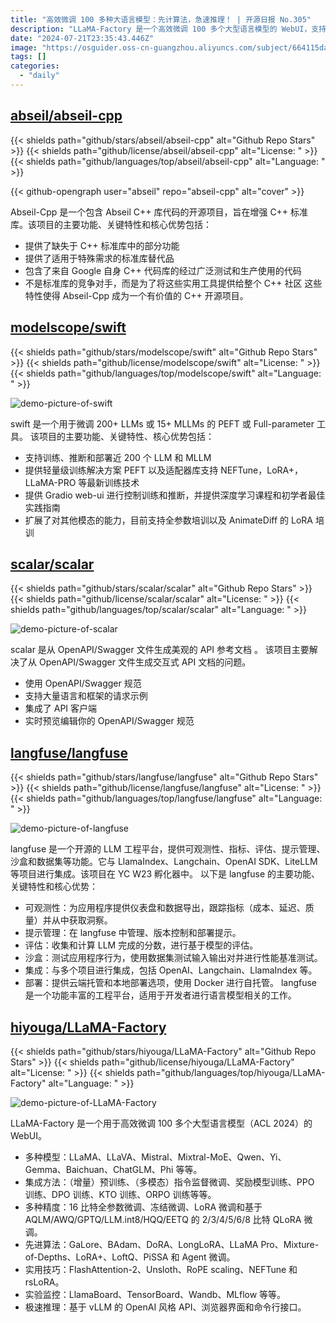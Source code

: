 ```yaml
---
title: "高效微调 100 多种大语言模型：先计算法，急速推理！ | 开源日报 No.305"
description: "LLaMA-Factory 是一个高效微调 100 多个大型语言模型的 WebUI，支持多种模型和集成方法，包括增量预训练、指令监督微调、奖励模型训练等等。它还支持多种精度和先进算法，如 16 比特全参数微调、LoRA 微调和 GaLore 等。此外，它还提供了实用技巧和实验监控，如 FlashAttention-2、LlamaBoard 和 TensorBoard 等。最重要的是，它还提供了基于 vLLM 的 OpenAI 风格 API 和命令行接口，使得推理速度非常快。"
date: "2024-07-21T23:35:43.446Z"
image: "https://osguider.oss-cn-guangzhou.aliyuncs.com/subject/664115da4bccdb7329433d080993b645.png"
tags: []
categories:
  - "daily"
---
```


## [abseil/abseil-cpp](https://github.com/abseil/abseil-cpp)

{{< shields path="github/stars/abseil/abseil-cpp" alt="Github Repo Stars" >}} {{< shields path="github/license/abseil/abseil-cpp" alt="License: " >}} {{< shields path="github/languages/top/abseil/abseil-cpp" alt="Language: " >}}

{{< github-opengraph user="abseil" repo="abseil-cpp" alt="cover" >}}

Abseil-Cpp 是一个包含 Abseil C++ 库代码的开源项目，旨在增强 C++ 标准库。该项目的主要功能、关键特性和核心优势包括：

- 提供了缺失于 C++ 标准库中的部分功能
- 提供了适用于特殊需求的标准库替代品
- 包含了来自 Google 自身 C++ 代码库的经过广泛测试和生产使用的代码
- 不是标准库的竞争对手，而是为了将这些实用工具提供给整个 C++ 社区
这些特性使得 Abseil-Cpp 成为一个有价值的 C++ 开源项目。
  
## [modelscope/swift](https://github.com/modelscope/swift)

{{< shields path="github/stars/modelscope/swift" alt="Github Repo Stars" >}} {{< shields path="github/license/modelscope/swift" alt="License: " >}} {{< shields path="github/languages/top/modelscope/swift" alt="Language: " >}}

![demo-picture-of-swift](https://static.osguider.com/subject/github/modelscope/swift/e655bb9b6dd9c9f45cf7eed825cbeee9.jpg)

swift 是一个用于微调 200+ LLMs 或 15+ MLLMs 的 PEFT 或 Full-parameter 工具。
该项目的主要功能、关键特性、核心优势包括：

- 支持训练、推断和部署近 200 个 LLM 和 MLLM
- 提供轻量级训练解决方案 PEFT 以及适配器库支持 NEFTune，LoRA+，LLaMA-PRO 等最新训练技术
- 提供 Gradio web-ui 进行控制训练和推断，并提供深度学习课程和初学者最佳实践指南
- 扩展了对其他模态的能力，目前支持全参数培训以及 AnimateDiff 的 LoRA 培训
  
## [scalar/scalar](https://github.com/scalar/scalar)

{{< shields path="github/stars/scalar/scalar" alt="Github Repo Stars" >}} {{< shields path="github/license/scalar/scalar" alt="License: " >}} {{< shields path="github/languages/top/scalar/scalar" alt="Language: " >}}

![demo-picture-of-scalar](https://static.osguider.com/subject/github/scalar/scalar/030c148208faf2892979ccb1dc3280c2.png)

scalar 是从 OpenAPI/Swagger 文件生成美观的 API 参考文档 。
该项目主要解决了从 OpenAPI/Swagger 文件生成交互式 API 文档的问题。

- 使用 OpenAPI/Swagger 规范
- 支持大量语言和框架的请求示例
- 集成了 API 客户端
- 实时预览编辑你的 OpenAPI/Swagger 规范
  
## [langfuse/langfuse](https://github.com/langfuse/langfuse)

{{< shields path="github/stars/langfuse/langfuse" alt="Github Repo Stars" >}} {{< shields path="github/license/langfuse/langfuse" alt="License: " >}} {{< shields path="github/languages/top/langfuse/langfuse" alt="Language: " >}}

![demo-picture-of-langfuse](https://static.osguider.com/subject/github/langfuse/langfuse/e1e37ef2678711bcf66bfb2a771f7201.png)

langfuse 是一个开源的 LLM 工程平台，提供可观测性、指标、评估、提示管理、沙盒和数据集等功能。它与 LlamaIndex、Langchain、OpenAI SDK、LiteLLM 等项目进行集成。该项目在 YC W23 孵化器中。
以下是 langfuse 的主要功能、关键特性和核心优势：

- 可观测性：为应用程序提供仪表盘和数据导出，跟踪指标（成本、延迟、质量）并从中获取洞察。
- 提示管理：在 langfuse 中管理、版本控制和部署提示。
- 评估：收集和计算 LLM 完成的分数，进行基于模型的评估。
- 沙盒：测试应用程序行为，使用数据集测试输入输出对并进行性能基准测试。
- 集成：与多个项目进行集成，包括 OpenAI、Langchain、LlamaIndex 等。
- 部署：提供云端托管和本地部署选项，使用 Docker 进行自托管。
langfuse 是一个功能丰富的工程平台，适用于开发者进行语言模型相关的工作。
  
## [hiyouga/LLaMA-Factory](https://github.com/hiyouga/LLaMA-Factory)

{{< shields path="github/stars/hiyouga/LLaMA-Factory" alt="Github Repo Stars" >}} {{< shields path="github/license/hiyouga/LLaMA-Factory" alt="License: " >}} {{< shields path="github/languages/top/hiyouga/LLaMA-Factory" alt="Language: " >}}

![demo-picture-of-LLaMA-Factory](https://static.osguider.com/subject/github/hiyouga/LLaMA-Factory/4fc78d1daa24c1bab684ce6fc8cef294.png)

LLaMA-Factory 是一个用于高效微调 100 多个大型语言模型（ACL 2024）的 WebUI。

- 多种模型：LLaMA、LLaVA、Mistral、Mixtral-MoE、Qwen、Yi、Gemma、Baichuan、ChatGLM、Phi 等等。
- 集成方法：（增量）预训练、（多模态）指令监督微调、奖励模型训练、PPO 训练、DPO 训练、KTO 训练、ORPO 训练等等。
- 多种精度：16 比特全参数微调、冻结微调、LoRA 微调和基于 AQLM/AWQ/GPTQ/LLM.int8/HQQ/EETQ 的 2/3/4/5/6/8 比特 QLoRA 微调。
- 先进算法：GaLore、BAdam、DoRA、LongLoRA、LLaMA Pro、Mixture-of-Depths、LoRA+、LoftQ、PiSSA 和 Agent 微调。
- 实用技巧：FlashAttention-2、Unsloth、RoPE scaling、NEFTune 和 rsLoRA。
- 实验监控：LlamaBoard、TensorBoard、Wandb、MLflow 等等。
- 极速推理：基于 vLLM 的 OpenAI 风格 API、浏览器界面和命令行接口。
  
